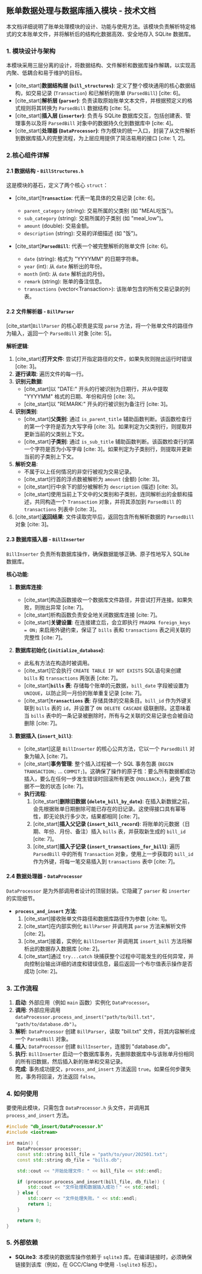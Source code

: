 ## **账单数据处理与数据库插入模块 - 技术文档**

本文档详细说明了账单处理模块的设计、功能与使用方法。该模块负责解析特定格式的文本账单文件，并将解析后的结构化数据高效、安全地存入 SQLite 数据库。

### 1\. 模块设计与架构

本模块采用三层分离的设计，将数据结构、文件解析和数据库操作解耦，以实现高内聚、低耦合和易于维护的目标。

  * [cite\_start]**数据结构层 (`bill_structures`)**: 定义了整个模块通用的核心数据结构，如交易记录 (`Transaction`) 和已解析的账单 (`ParsedBill`) [cite: 6]。
  * [cite\_start]**解析层 (`parser`)**: 负责读取原始账单文本文件，并根据预定义的格式规则将其转换为 `ParsedBill` 数据结构 [cite: 5]。
  * [cite\_start]**插入层 (`inserter`)**: 负责与 SQLite 数据库交互，包括创建表、管理事务以及将 `ParsedBill` 对象中的数据持久化到数据库中 [cite: 4]。
  * [cite\_start]**处理器 (`DataProcessor`)**: 作为模块的统一入口，封装了从文件解析到数据库插入的完整流程，为上层应用提供了简洁易用的接口 [cite: 1, 2]。

### 2.核心组件详解

#### 2.1 数据结构 - `BillStructures.h`

这是模块的基石，定义了两个核心 `struct`：

  * [cite\_start]**`Transaction`**: 代表一笔具体的交易记录 [cite: 6]。

      * `parent_category` (string): 交易所属的父类别 (如 "MEAL吃饭")。
      * `sub_category` (string): 交易所属的子类别 (如 "meal\_low")。
      * `amount` (double): 交易金额。
      * `description` (string): 交易的详细描述 (如 "饭")。

  * [cite\_start]**`ParsedBill`**: 代表一个被完整解析的账单文件 [cite: 6]。

      * `date` (string): 格式为 "YYYYMM" 的日期字符串。
      * `year` (int): 从 `date` 解析出的年份。
      * `month` (int): 从 `date` 解析出的月份。
      * `remark` (string): 账单的备注信息。
      * `transactions` (vector\<Transaction\>): 该账单包含的所有交易记录的列表。

#### 2.2 文件解析器 - `BillParser`

[cite\_start]`BillParser` 的核心职责是实现 `parse` 方法，将一个账单文件的路径作为输入，返回一个 `ParsedBill` 对象 [cite: 5]。

**解析逻辑**:

1.  [cite\_start]**打开文件**: 尝试打开指定路径的文件，如果失败则抛出运行时错误 [cite: 3]。
2.  **逐行读取**: 遍历文件的每一行。
3.  **识别元数据**:
      * [cite\_start]以 "DATE:" 开头的行被识别为日期行，并从中提取 "YYYYMM" 格式的日期、年份和月份 [cite: 3]。
      * [cite\_start]以 "REMARK:" 开头的行被识别为备注行 [cite: 3]。
4.  **识别类别**:
      * [cite\_start]**父类别**: 通过 `is_parent_title` 辅助函数判断。该函数检查行的第一个字符是否为大写字母 [cite: 3]。如果判定为父类别行，则提取并更新当前的父类别上下文。
      * [cite\_start]**子类别**: 通过 `is_sub_title` 辅助函数判断。该函数检查行的第一个字符是否为小写字母 [cite: 3]。如果判定为子类别行，则提取并更新当前的子类别上下文。
5.  **解析交易**:
      * 不属于以上任何情况的非空行被视为交易记录。
      * [cite\_start]行首的浮点数被解析为 `amount` (金额) [cite: 3]。
      * [cite\_start]行中余下的部分被解析为 `description` (描述) [cite: 3]。
      * [cite\_start]使用当前上下文中的父类别和子类别，连同解析出的金额和描述，共同构造一个 `Transaction` 对象，并将其添加到 `ParsedBill` 的 `transactions` 列表中 [cite: 3]。
6.  [cite\_start]**返回结果**: 文件读取完毕后，返回包含所有解析数据的 `ParsedBill` 对象 [cite: 3]。

#### 2.3 数据库插入器 - `BillInserter`

`BillInserter` 负责所有数据库操作，确保数据能够正确、原子性地写入 SQLite 数据库。

**核心功能**:

1.  **数据库连接**:

      * [cite\_start]构造函数接收一个数据库文件路径，并尝试打开连接。如果失败，则抛出异常 [cite: 7]。
      * [cite\_start]析构函数负责安全地关闭数据库连接 [cite: 7]。
      * [cite\_start]**关键设置**: 在连接建立后，会立即执行 `PRAGMA foreign_keys = ON;` 来启用外键约束，保证了 `bills` 表和 `transactions` 表之间关联的完整性 [cite: 7]。

2.  **数据库初始化 (`initialize_database`)**:

      * 此私有方法在构造时被调用。
      * [cite\_start]它会执行 `CREATE TABLE IF NOT EXISTS` SQL语句来创建 `bills` 和 `transactions` 两张表 [cite: 7]。
      * [cite\_start]**`bills` 表**: 存储每个账单的元数据，`bill_date` 字段被设置为 `UNIQUE`，以防止同一月份的账单重复记录 [cite: 7]。
      * [cite\_start]**`transactions` 表**: 存储具体的交易条目。`bill_id` 作为外键关联到 `bills` 表的 `id`，并设置了 `ON DELETE CASCADE` 级联删除。这意味着当 `bills` 表中的一条记录被删除时，所有与之关联的交易记录也会被自动删除 [cite: 7]。

3.  **数据插入 (`insert_bill`)**:

      * [cite\_start]这是 `BillInserter` 的核心公共方法，它以一个 `ParsedBill` 对象为输入 [cite: 7]。
      * [cite\_start]**事务管理**: 整个插入过程被一个 SQL 事务包裹 (`BEGIN TRANSACTION;` ... `COMMIT;`)。这确保了操作的原子性：要么所有数据都成功插入，要么在任何一步发生错误时回滚所有更改 (`ROLLBACK;`)，避免了数据不一致的状态 [cite: 7]。
      * **执行流程**:
        1.  [cite\_start]**删除旧数据 (`delete_bill_by_date`)**: 在插入新数据之前，会先根据账单日期删除可能已存在的旧记录。这使得接口具有幂等性，即无论执行多少次，结果都相同 [cite: 7]。
        2.  [cite\_start]**插入父记录 (`insert_bill_record`)**: 将账单的元数据（日期、年份、月份、备注）插入 `bills` 表，并获取新生成的 `bill_id` [cite: 7]。
        3.  [cite\_start]**插入子记录 (`insert_transactions_for_bill`)**: 遍历 `ParsedBill` 中的所有 `Transaction` 对象，使用上一步获取的 `bill_id` 作为外键，将每一笔交易插入到 `transactions` 表中 [cite: 7]。

#### 2.4 数据处理器 - `DataProcessor`

`DataProcessor` 是为外部调用者设计的顶层封装。它隐藏了 `parser` 和 `inserter` 的实现细节。

  * **`process_and_insert` 方法**:
    1.  [cite\_start]接收账单文件路径和数据库路径作为参数 [cite: 1]。
    2.  [cite\_start]在内部实例化 `BillParser` 并调用其 `parse` 方法来解析文件 [cite: 2]。
    3.  [cite\_start]接着，实例化 `BillInserter` 并调用其 `insert_bill` 方法将解析出的数据存入数据库 [cite: 2]。
    4.  [cite\_start]通过 `try...catch` 块捕获整个过程中可能发生的任何异常，并向控制台输出详细的进度和错误信息，最后返回一个布尔值表示操作是否成功 [cite: 2]。

### 3\. 工作流程

1.  **启动**: 外部应用（例如 `main` 函数）实例化 `DataProcessor`。
2.  **调用**: 外部应用调用 `dataProcessor.process_and_insert("path/to/bill.txt", "path/to/database.db")`。
3.  **解析**: `DataProcessor` 创建 `BillParser`，读取 "bill.txt" 文件，将其内容解析成一个 `ParsedBill` 对象。
4.  **插入**: `DataProcessor` 创建 `BillInserter`，连接到 "database.db"。
5.  **执行**: `BillInserter` 启动一个数据库事务，先删除数据库中与该账单月份相同的所有旧数据，然后插入新的账单和交易记录。
6.  **完成**: 事务成功提交，`process_and_insert` 方法返回 `true`。如果任何步骤失败，事务将回滚，方法返回 `false`。

### 4\. 如何使用

要使用此模块，只需包含 `DataProcessor.h` 头文件，并调用其 `process_and_insert` 方法。

```cpp
#include "db_insert/DataProcessor.h"
#include <iostream>

int main() {
    DataProcessor processor;
    const std::string bill_file = "path/to/your/202501.txt";
    const std::string db_file = "bills.db";

    std::cout << "开始处理文件: " << bill_file << std::endl;

    if (processor.process_and_insert(bill_file, db_file)) {
        std::cout << "文件处理和数据插入成功！" << std::endl;
    } else {
        std::cerr << "文件处理失败。" << std::endl;
        return 1;
    }

    return 0;
}
```

### 5\. 外部依赖

  * **SQLite3**: 本模块的数据库操作依赖于 `sqlite3` 库。在编译链接时，必须确保链接到该库（例如，在 GCC/Clang 中使用 `-lsqlite3` 标志）。